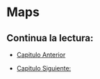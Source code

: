 # Maps

## Continua la lectura:

- [Capitulo Anterior](./../33_Detector-Palindromos)                                                                 

- [Capitulo Siguiente: ](./../35_Encontrar-Valor-Map)
